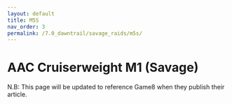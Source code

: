 ```yaml
---
layout: default
title: M5S
nav_order: 3
permalink: /7.0_dawntrail/savage_raids/m5s/
---
```


# AAC Cruiserweight M1 (Savage)

N.B: This page will be updated to reference Game8 when they publish their article.

<script data-goatcounter="https://tuufless.goatcounter.com/count"
        async src="//gc.zgo.at/count.js"></script>
